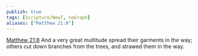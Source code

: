 ```yaml
---
publish: true
tags: [Scripture/NewT, noGraph]
aliases: ["Matthew 21:8"]
---
```

[Matthew 21:8](https://churchofjesuschrist.org/study/scriptures/nt/matt/21?lang=eng&id=p8#p8) And a very great multitude spread their garments in the way; others cut down branches from the trees, and strawed them in the way.
